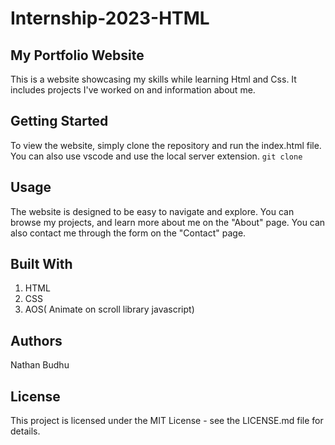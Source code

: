 # Internship-2023-HTML

## My Portfolio Website
This is a website showcasing my skills while learning Html and Css. It includes projects I've worked on and information about me.

##  Getting Started
To view the website, simply clone the repository and run the index.html file. You can also use vscode and use the local server extension.
``git clone ``

##  Usage
The website is designed to be easy to navigate and explore. You can browse my projects, and learn more about me on the "About" page. You can also contact me through the form on the "Contact" page.

## Built With
1. HTML
2. CSS
3. AOS( Animate on scroll library javascript)

## Authors
Nathan Budhu

## License
This project is licensed under the MIT License - see the LICENSE.md file for details.



